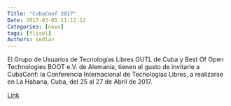 ```yaml
---
Title: "CubaConf 2017"
Date: 2017-03-01 11:12:12
Categories: [news]
tags: [flisol]
Authors: sedlav
---
```


El Grupo de Usuarios de Tecnologías Libres GUTL de Cuba y Best Of Open Technologies BOOT e.V. de Alemania, tienen el gusto de invitarle a CubaConf: la Conferencia Internacional de Tecnologías Libres, a realizarse en La Habana, Cuba, del 25 al 27 de Abril de 2017.

[Link](http://cubaconf.org/)
